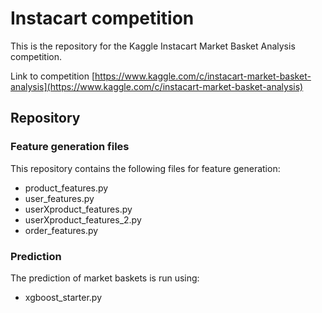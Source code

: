 # Instacart competition

This is the repository for the Kaggle Instacart Market Basket Analysis competition.

Link to competition [https://www.kaggle.com/c/instacart-market-basket-analysis](https://www.kaggle.com/c/instacart-market-basket-analysis)

## Repository

### Feature generation files

This repository contains the following files for feature generation:
- product_features.py
- user_features.py
- userXproduct_features.py
- userXproduct_features_2.py
- order_features.py

### Prediction

The prediction of market baskets is run using:
- xgboost_starter.py


